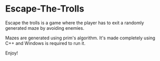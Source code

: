 # Escape-The-Trolls

Escape the trolls is a game where the player has to exit a randomly generated maze by avoiding enemies. 

Mazes are generated using prim's algorithm.
It's made completely using C++ and Windows is required to run it.

Enjoy!